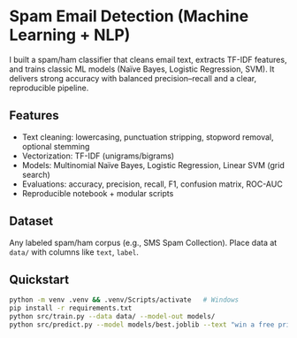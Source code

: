 # Spam Email Detection (Machine Learning + NLP)

I built a spam/ham classifier that cleans email text, extracts TF-IDF features, and trains classic ML models (Naïve Bayes, Logistic Regression, SVM). It delivers strong accuracy with balanced precision–recall and a clear, reproducible pipeline.

## Features
- Text cleaning: lowercasing, punctuation stripping, stopword removal, optional stemming
- Vectorization: TF-IDF (unigrams/bigrams)
- Models: Multinomial Naïve Bayes, Logistic Regression, Linear SVM (grid search)
- Evaluations: accuracy, precision, recall, F1, confusion matrix, ROC-AUC
- Reproducible notebook + modular scripts

## Dataset
Any labeled spam/ham corpus (e.g., SMS Spam Collection). Place data at `data/` with columns like `text`, `label`.

## Quickstart
```bash
python -m venv .venv && .venv/Scripts/activate   # Windows
pip install -r requirements.txt
python src/train.py --data data/ --model-out models/
python src/predict.py --model models/best.joblib --text "win a free prize now!"


